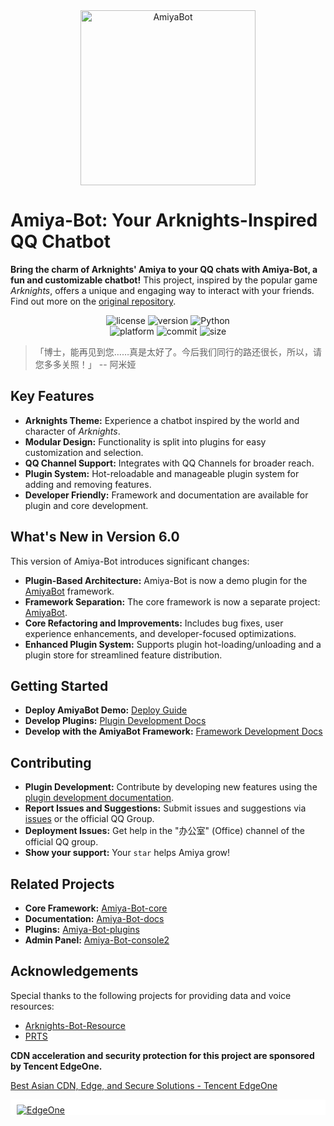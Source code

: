 <div align="center">
    <img alt="AmiyaBot" src="https://i0.hdslb.com/bfs/album/9dda3f738e0745014f2e878b8f0a4a21f341d877.png" width=280 height=280/>
</div>

# Amiya-Bot: Your Arknights-Inspired QQ Chatbot

**Bring the charm of Arknights' Amiya to your QQ chats with Amiya-Bot, a fun and customizable chatbot!** This project, inspired by the popular game *Arknights*, offers a unique and engaging way to interact with your friends. Find out more on the [original repository](https://github.com/AmiyaBot/Amiya-Bot).

<div align="center">
  <img alt="license" src="https://img.shields.io/badge/license-MIT-green">
  <img alt="version" src="https://img.shields.io/badge/version-6.0-orange">
  <img alt="Python" src="https://img.shields.io/badge/Python-3.10+-%233776AB?logo=python&logoColor=white"><br>
  <img alt="platform" src="https://img.shields.io/badge/platform-windows%20%7C%20macos%20%7C%20ubuntu-blueviolet">
  <img alt="commit" src="https://img.shields.io/github/commit-activity/m/AmiyaBot/Amiya-Bot?color=%23ff69b4">
  <img alt="size" src="https://img.shields.io/github/repo-size/AmiyaBot/Amiya-Bot?color=%23ffeb3b">
</div>

> 「博士，能再见到您……真是太好了。今后我们同行的路还很长，所以，请您多多关照！」 -- 阿米娅

## Key Features

*   **Arknights Theme:** Experience a chatbot inspired by the world and character of *Arknights*.
*   **Modular Design:** Functionality is split into plugins for easy customization and selection.
*   **QQ Channel Support:**  Integrates with QQ Channels for broader reach.
*   **Plugin System:** Hot-reloadable and manageable plugin system for adding and removing features.
*   **Developer Friendly:**  Framework and documentation are available for plugin and core development.

## What's New in Version 6.0

This version of Amiya-Bot introduces significant changes:

*   **Plugin-Based Architecture:** Amiya-Bot is now a demo plugin for the [AmiyaBot](https://www.amiyabot.com/) framework.
*   **Framework Separation:** The core framework is now a separate project: [AmiyaBot](https://www.amiyabot.com/).
*   **Core Refactoring and Improvements:** Includes bug fixes, user experience enhancements, and developer-focused optimizations.
*   **Enhanced Plugin System:** Supports plugin hot-loading/unloading and a plugin store for streamlined feature distribution.

## Getting Started

*   **Deploy AmiyaBot Demo:**  [Deploy Guide](https://www.amiyabot.com/guide/deploy/)
*   **Develop Plugins:** [Plugin Development Docs](https://www.amiyabot.com/develop/plugin/)
*   **Develop with the AmiyaBot Framework:** [Framework Development Docs](https://www.amiyabot.com/develop/basic/)

## Contributing

*   **Plugin Development:**  Contribute by developing new features using the [plugin development documentation](https://www.amiyabot.com/develop/plugin/).
*   **Report Issues and Suggestions:**  Submit issues and suggestions via [issues](../../issues) or the official QQ Group.
*   **Deployment Issues:** Get help in the "办公室" (Office) channel of the official QQ group.
*   **Show your support:**  Your `star` helps Amiya grow!

## Related Projects

*   **Core Framework:** [Amiya-Bot-core](https://github.com/AmiyaBot/Amiya-Bot-core)
*   **Documentation:** [Amiya-Bot-docs](https://github.com/AmiyaBot/Amiya-Bot-docs)
*   **Plugins:** [Amiya-Bot-plugins](https://github.com/AmiyaBot/Amiya-Bot-plugins)
*   **Admin Panel:** [Amiya-Bot-console2](https://github.com/AmiyaBot/Amiya-Bot-console2)

## Acknowledgements

Special thanks to the following projects for providing data and voice resources:

*   [Arknights-Bot-Resource](https://github.com/yuanyan3060/Arknights-Bot-Resource)
*   [PRTS](http://prts.wiki/)

**CDN acceleration and security protection for this project are sponsored by Tencent EdgeOne.**

[Best Asian CDN, Edge, and Secure Solutions - Tencent EdgeOne](https://edgeone.ai/?from=github)

<div style="background: #fff; padding: 8px 10px 0 10px">
    <a href="https://edgeone.ai/?from=github">
        <img alt="EdgeOne" src="https://edgeone.ai/media/34fe3a45-492d-4ea4-ae5d-ea1087ca7b4b.png">
    </a>
</div>